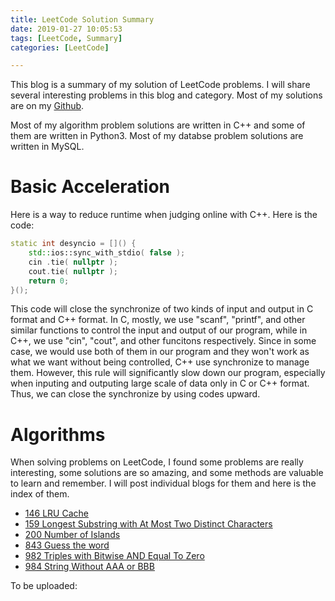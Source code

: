 ```yaml
---
title: LeetCode Solution Summary
date: 2019-01-27 10:05:53
tags: [LeetCode, Summary]
categories: [LeetCode]

---
```


This blog is a summary of my solution of LeetCode problems. I will share several interesting problems in this blog and category. Most of my solutions are on my [Github](https://github.com/lrscy/LeetCode).

Most of my algorithm problem solutions are written in C++ and some of them are written in Python3. Most of my databse problem solutions are written in MySQL.

<!-- more -->

# Basic Acceleration

Here is a way to reduce runtime when judging online with C++. Here is the code:

``` c++
static int desyncio = []() {
    std::ios::sync_with_stdio( false );
    cin .tie( nullptr );
    cout.tie( nullptr );
    return 0;
}();
```

This code will close the synchronize of two kinds of input and output in C format and C++ format. In C, mostly, we use "scanf", "printf", and other similar functions to control the input and output of our program, while in C++, we use "cin", "cout", and other funcitons respectively. Since in some case, we would use both of them in our program and they won't work as what we want without being controlled, C++ use synchronize to manage them. However, this rule will significantly slow down our program, especially when inputing and outputing large scale of data only in C or C++ format. Thus, we can close the synchronize by using codes upward.

# Algorithms

When solving problems on LeetCode, I found some problems are really interesting, some solutions are so amazing, and some methods are valuable to learn and remember. I will post individual blogs for them and here is the index of them.

- [146 LRU Cache](/2019/01/27/LeetCode-146-LRU-Cache)
- [159 Longest Substring with At Most Two Distinct Characters](/2019/01/27/LeetCode-159-Longest-Substring-with-At-Most-Two-Distinct-Characters)
- [200 Number of Islands](/2019/01/27/LeetCode-200-Number-of-Islands)
- [843 Guess the word](/2019/01/27/LeetCode-843-Guess-the-word)
- [982 Triples with Bitwise AND Equal To Zero](/2019/01/27/LeetCode-982-Triples-with-Bitwise-AND-Equal-To-Zero)
- [984 String Without AAA or BBB](/2019/01/27/LeetCode-984-String-Without-AAA-or-BBB)

To be uploaded:
